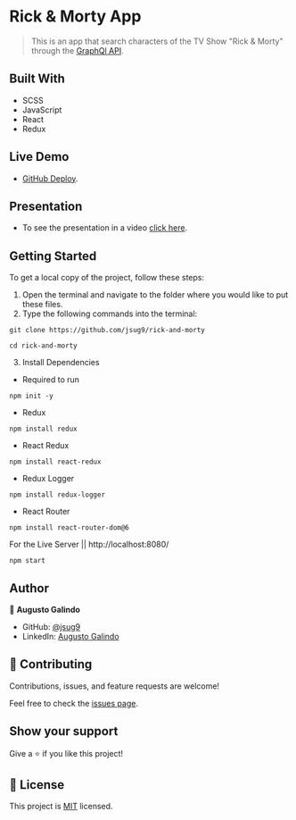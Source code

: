 # Rick & Morty App

> This is an app that search characters of the TV Show "Rick & Morty" through the [GraphQl API](https://rickandmortyapi.com/graphql).

## Built With

- SCSS
- JavaScript
- React
- Redux

## Live Demo

- [GitHub Deploy](https://jsug9.github.io/rick-and-morty/).

## Presentation

- To see the presentation in a video [click here](https://www.loom.com/share/2ec7c8700eb9424ca19512f292651b16).

## Getting Started

To get a local copy of the project, follow these steps: 
1. Open the terminal and navigate to the folder where you would like to put these files.
2. Type the following commands into the terminal: 
 ```
 git clone https://github.com/jsug9/rick-and-morty
 ```
 ```
 cd rick-and-morty
 ```
3. Install Dependencies
  - Required to run 
  ```
  npm init -y
  ```
  - Redux
  ```
  npm install redux
  ```
  - React Redux
  ```
  npm install react-redux
  ```
  - Redux Logger
  ```
  npm install redux-logger
  ```
  - React Router
  ```
  npm install react-router-dom@6
  ```

For the Live Server  || http://localhost:8080/
```
npm start
```

## Author

👤 **Augusto Galindo**

- GitHub: [@jsug9](https://github.com/jsug9)
- LinkedIn: [Augusto Galindo](https://www.linkedin.com/in/augustogalindo/)

## 🤝 Contributing

Contributions, issues, and feature requests are welcome!

Feel free to check the [issues page](https://github.com/jsug9/rick-and-morty/issues).
## Show your support

Give a ⭐️ if you like this project!

## 📝 License

This project is [MIT](./LICENSE) licensed.